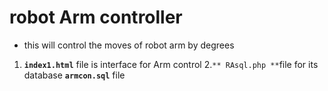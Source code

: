 # robot Arm controller


* this will control the moves of robot arm by degrees
1. **`index1.html`** file is interface for Arm control
2.`** RAsql.php **`file for its database **`armcon.sql`** file
